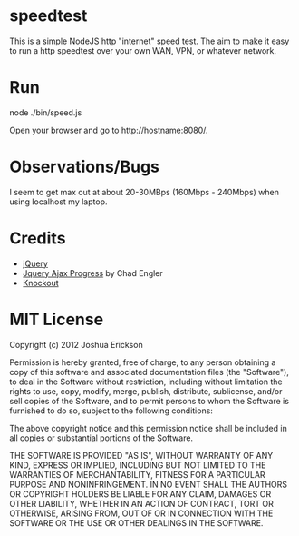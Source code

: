 speedtest
=========
This is a simple NodeJS http "internet" speed test. The aim to make it easy to run a http speedtest over your own WAN, VPN, or whatever network. 

Run
=========
node ./bin/speed.js

Open your browser and go to http://hostname:8080/.

Observations/Bugs
=========
I seem to get max out at about 20-30MBps (160Mbps - 240Mbps) when using localhost my laptop.

Credits
=========
* [jQuery](http://jquery.com/)
* [Jquery Ajax Progress](https://github.com/englercj/jquery-ajax-progress) by Chad Engler 
* [Knockout](http://knockoutjs.com/)

MIT License
=========
Copyright (c) 2012 Joshua Erickson

Permission is hereby granted, free of charge, to any person obtaining a copy
of this software and associated documentation files (the "Software"), to deal
in the Software without restriction, including without limitation the rights
to use, copy, modify, merge, publish, distribute, sublicense, and/or sell
copies of the Software, and to permit persons to whom the Software is
furnished to do so, subject to the following conditions:

The above copyright notice and this permission notice shall be included in
all copies or substantial portions of the Software.

THE SOFTWARE IS PROVIDED "AS IS", WITHOUT WARRANTY OF ANY KIND, EXPRESS OR
IMPLIED, INCLUDING BUT NOT LIMITED TO THE WARRANTIES OF MERCHANTABILITY,
FITNESS FOR A PARTICULAR PURPOSE AND NONINFRINGEMENT. IN NO EVENT SHALL THE
AUTHORS OR COPYRIGHT HOLDERS BE LIABLE FOR ANY CLAIM, DAMAGES OR OTHER
LIABILITY, WHETHER IN AN ACTION OF CONTRACT, TORT OR OTHERWISE, ARISING FROM,
OUT OF OR IN CONNECTION WITH THE SOFTWARE OR THE USE OR OTHER DEALINGS IN
THE SOFTWARE.
